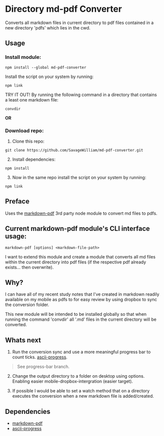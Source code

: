 # Directory md-pdf Converter

Converts all markdown files in current directory to pdf files contained in a new directory 'pdfs' which lies in the cwd.

## Usage

### Install module:
```
npm install --global md-pdf-converter
```

Install the script on your system by running:
```
npm link
```

TRY IT OUT! By running the following command in a directory that contains a least one markdown file:
```
convdir
```

**OR**

### Download repo:

1) Clone this repo:
```
git clone https://github.com/SavageWilliam/md-pdf-converter.git
```

2) Install dependencies:
```
npm install
```

3) Now in the same repo install the script on your system by running:
```
npm link
```

## Preface

Uses the [markdown-pdf](https://www.npmjs.com/package/markdown-pdf) 3rd party node module to convert md files to pdfs.

## Current markdown-pdf module's CLI interface usage:
```
markdown-pdf [options] <markdown-file-path>
```

I want to extend this module and create a module that converts all md files within the current directory into pdf files (if the respective pdf already exists... then overwrite).

## Why?

I can have all of my recent study notes that I've created in markdown readily available on my mobile as pdfs to for easy review by using dropbox to sync the conversion folder.

This new module will be intended to be installed globally so that when running the command 'convdir' all '.md' files in the current directory will be converted.

## Whats next

1) Run the conversion sync and use a more meaningful progress bar to count ticks. [ascii-progress](https://github.com/bubkoo/ascii-progress).
> See progress-bar branch.

2) Change the output directory to a folder on desktop using options. Enabling easier mobile-dropbox-intergration (easier target).

3) If possible I would be able to set a watch method that on a directory executes the conversion when a new markdown file is added/created.

## Dependencies

- [markdown-pdf](https://www.npmjs.com/package/markdown-pdf)
- [ascii-progress](https://github.com/bubkoo/ascii-progress)

